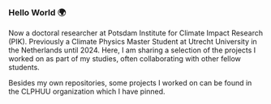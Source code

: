 ### Hello World 🌍

Now a doctoral researcher at Potsdam Institute for Climate Impact Research (PIK). Previously a Climate Physics Master Student at Utrecht University in the Netherlands until 2024. Here, I am sharing a selection of the projects I worked on as part of my studies, often collaborating with other fellow students.

Besides my own repositories, some projects I worked on can be found in the CLPHUU organization which I have pinned.

<!--
**bennet21/bennet21** is a ✨ _special_ ✨ repository because its `README.md` (this file) appears on your GitHub profile.

Here are some ideas to get you started:

- 🔭 I’m currently working on ...
- 🌱 I’m currently learning ...
- 👯 I’m looking to collaborate on ...
- 🤔 I’m looking for help with ...
- 💬 Ask me about ...
- 📫 How to reach me: ...
- 😄 Pronouns: ...
- ⚡ Fun fact: ...
-->
